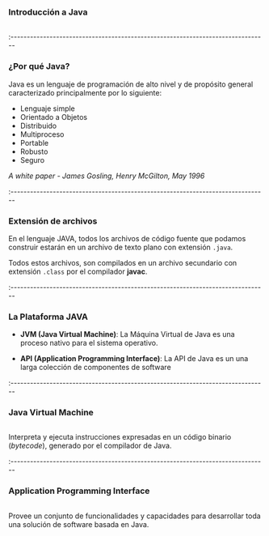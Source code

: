 ### Introducción a Java

<div class="image">
<img class="stretch" data-src="img/hello_worl.jpg"/>
</div>

:-------------------------------------------------------------------------------

### ¿Por qué Java?

Java es un lenguaje de programación de alto nivel y de propósito general caracterizado principalmente por lo siguiente:

- Lenguaje simple
- Orientado a Objetos
- Distribuido
- Multiproceso
- Portable
- Robusto
- Seguro

*A white paper - James Gosling, Henry McGilton, May 1996*

:-------------------------------------------------------------------------------

### Extensión de archivos

En el lenguaje JAVA, todos los archivos de código fuente que podamos construir estarán en un archivo de texto plano con extensión `.java`.

Todos estos archivos, son compilados en un archivo secundario con extensión `.class` por el compilador **javac**.

:-------------------------------------------------------------------------------

### La Plataforma JAVA

- **JVM (Java Virtual Machine)**: La Máquina Virtual de Java es una proceso nativo para el sistema operativo.

- **API (Application Programming Interface)**: La API de Java es un una larga colección de componentes de software

:-------------------------------------------------------------------------------

### Java Virtual Machine

<div class="image">
  <img class="stretch no-border" data-src="img/jvm.png"/>
</div>

Interpreta y ejecuta instrucciones expresadas en un código binario (*bytecode*), generado por el compilador de Java.

:-------------------------------------------------------------------------------

### Application Programming Interface

<div class="image">
  <img class="stretch no-border" data-src="img/api.png"/>
</div>

Provee un conjunto de funcionalidades y capacidades para desarrollar toda una solución de software basada en Java.
